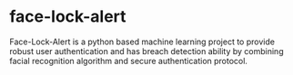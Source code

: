 # face-lock-alert
Face-Lock-Alert is a python based machine learning project to provide robust user authentication and has breach detection ability by combining facial recognition algorithm and secure authentication protocol.
